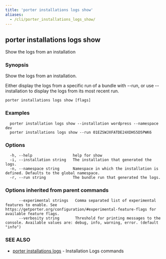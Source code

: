 ```yaml
---
title: 'porter installations logs show'
aliases:
  - /cli/porter_installations_logs_show/
---
```


## porter installations logs show

Show the logs from an installation

### Synopsis

Show the logs from an installation.

Either display the logs from a specific run of a bundle with --run, or use --installation to display the logs from its most recent run.

```
porter installations logs show [flags]
```

### Examples

```
  porter installation logs show --installation wordpress --namespace dev
  porter installations logs show --run 01EZSWJXFATDE24XDHS5D5PWK6
```

### Options

```
  -h, --help                  help for show
  -i, --installation string   The installation that generated the logs.
  -n, --namespace string      Namespace in which the installation is defined. Defaults to the global namespace.
  -r, --run string            The bundle run that generated the logs.
```

### Options inherited from parent commands

```
      --experimental strings   Comma separated list of experimental features to enable. See https://getporter.org/configuration/#experimental-feature-flags for available feature flags.
      --verbosity string       Threshold for printing messages to the console. Available values are: debug, info, warning, error. (default "info")
```

### SEE ALSO

* [porter installations logs](/cli/porter_installations_logs/)	 - Installation Logs commands

